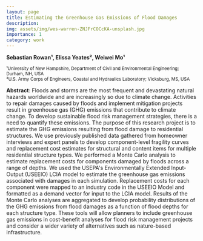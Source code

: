 ```yaml
---
layout: page
title: Estimating the Greenhouse Gas Emissions of Flood Damages
description: 
img: assets/img/wes-warren-ZNJFrCOCcKA-unsplash.jpg
importance: 1
category: work
---
```


**Sebastian Rowan¹, Elissa Yeates², Weiwei Mo¹**

<small>¹University of New Hampshire, Department of Civil and Environmental Engineering; Durham, NH, USA</small> <br> 
<small>²U.S. Army Corps of Engineers, Coastal and Hydraulics Laboratory; Vicksburg, MS, USA</small>


**Abstract**: Floods and storms are the most frequent and devastating natural hazards worldwide and are increasingly so due to climate change. Activities to repair damages caused by floods and implement mitigation projects result in greenhouse gas (GHG) emissions that contribute to climate change. To develop sustainable flood risk management strategies, there is a need to quantify these emissions. The purpose of this research project is to estimate the GHG emissions resulting from flood damage to residential structures. We use previously published data gathered from homeowner interviews and expert panels to develop component-level fragility curves and replacement cost estimates for structural and content items for multiple residential structure types. We performed a Monte Carlo analysis to estimate replacement costs for components damaged by floods across a range of depths. We used the USEPA's Environmentally Extended Input-Output (USEEIO) LCIA model to estimate the greenhouse gas emissions associated with damages in each simulation. Replacement costs for each component were mapped to an industry code in the USEEIO Model and formatted as a demand vector for input to the LCIA model. Results of the Monte Carlo analyses are aggregated to develop probability distributions of the GHG emissions from flood damages as a function of flood depths for each structure type. These tools will allow planners to include greenhouse gas emissions in cost-benefit analyses for flood risk management projects and consider a wider variety of alternatives such as nature-based infrastructure.